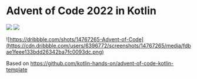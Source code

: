 # Advent of Code 2022 in Kotlin

![](https://img.shields.io/badge/day%20📅-22-blue) ![](https://img.shields.io/badge/stars%20⭐-42-yellow) 


![https://dribbble.com/shots/14767265-Advent-of-Code](https://cdn.dribbble.com/users/6396772/screenshots/14767265/media/fdbae1feee133bdd26342ba7fc0093dc.png)

Based on https://github.com/kotlin-hands-on/advent-of-code-kotlin-template